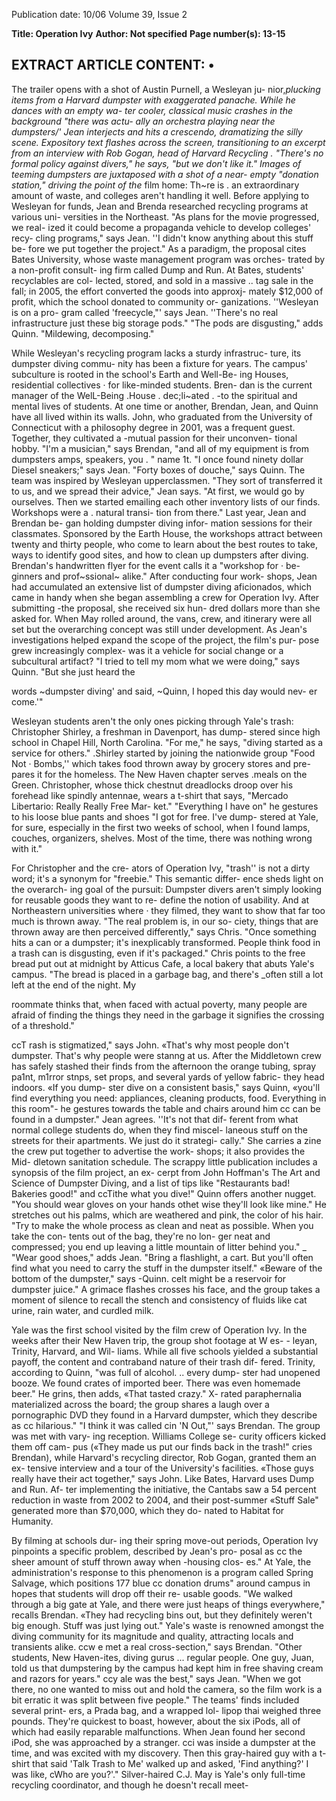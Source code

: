 Publication date: 10/06
Volume 39, Issue 2

**Title: Operation Ivy**
**Author: Not specified**
**Page number(s): 13-15**

EXTRACT ARTICLE CONTENT:
• 
-
The trailer opens with a shot 
of Austin Purnell, a Wesleyan ju-
nior,_plucking items from a Harvard 
dumpster with exaggerated panache. 
While he dances with an empty wa-
ter cooler, classical music crashes in 
the background 
"there was actu-
ally an orchestra playing near the 
dumpsters/' Jean interjects 
and 
hits a crescendo, dramatizing the 
silly scene. Expository text flashes 
across the screen, transitioning to an 
excerpt from an interview with Rob 
Gogan, head of Harvard Recycling . 
"There's no formal policy against 
divers," he says, "but we don't like 
it." Images of teeming dumpsters 
are juxtaposed with a shot of a near-
empty "donation station," driving 
the point of the_ film home: Th~re is . 
an extraordinary amount of waste, 
and colleges aren't handling it well. 
Before applying to Wesleyan for 
funds, Jean and Brenda researched 
recycling programs at various uni-
versities in the Northeast. "As plans 
for the movie progressed, we real-
ized it could become a propaganda 
vehicle to develop colleges' recy-
cling programs," says Jean. ''I didn't 
know anything about this stuff be-
fore we put together the project." 
As a paradigm, the proposal 
cites Bates University, whose waste 
management program was orches-
trated by a non-profit consult-
ing firm called Dump and Run. At 
Bates, students' recyclables are col-
lected, stored, and sold in a massive 
.. 
tag sale in the fall; in 2005, the effort 
converted the goods into approxj-
mately $12,000 of profit, which the 
school donated to community or-
ganizations. ''Wesleyan is on a pro-
gram called 'freecycle,"' says Jean. 
''There's no real infrastructure just 
these big storage pods." 
"The pods are disgusting," adds 
Quinn. "Mildewing, decomposing." 


While Wesleyan's recycling 
program lacks a sturdy infrastruc-
ture, its dumpster diving commu-
nity has been a fixture for years. 
The campus' subculture is rooted 
in the school's Earth and Well-Be-
ing Houses, residential collectives · 
for like-minded students. Bren-
dan is the current manager of the 
WelL-Being .House 
. dec;li~ated . -to 
the spiritual and mental lives of 
students. At one time or another, 
Brendan, Jean, and Quinn have all 
lived within its walls. John, who 
graduated from the University of 
Connecticut with a philosophy 
degree in 2001, was a frequent 
guest. Together, they cultivated a 
-mutual passion for their unconven-
tional hobby. 
"I'm a musician," says Brendan, 
"and all of my equipment is from 
dumpsters 
amps, speakers, you 
. " 
name 1t. 
"I once found ninety dollar 
Diesel sneakers;" says Jean. 
"Forty boxes of douche," says 
Quinn. 
The team was inspired by 
Wesleyan upperclassmen. "They 
sort of transferred it to us, and we 
spread their advice," Jean says. "At 
first, we would go by ourselves. 
Then we started emailing each 
other inventory lists of our finds. 
Workshops were a . natural transi-
tion from there." 
Last year, Jean and Brendan be-
gan holding dumpster diving infor-
mation sessions for their classmates. 
Sponsored by the Earth House, the 
workshops attract between twenty 
and thirty people, who come to 
learn about the best routes to take, 
ways to identify good sites, and how 
to clean up dumpsters after diving. 
Brendan's handwritten flyer for the 
event calls it a "workshop for · be-
ginners and prof~ssional~ alike." 
After conducting four work-
shops, Jean had accumulated an 
extensive list of dumpster diving 
aficionados, which came in handy 
when she began assembling a crew 
for Operation Ivy. After submitting 
-the proposal, she received six hun-
dred dollars 
more than she asked 
for. When May rolled around, the 
vans, crew, and itinerary were all 
set but the overarching concept was 
still under development. As Jean's 
investigations helped expand the 
scope of the project, the film's pur-
pose grew increasingly complex-
was it a vehicle for social change 
or a subcultural artifact? "I tried to 
tell my mom what we were doing," 
says Quinn. "But she just heard the 


words ~dumpster diving' and said, 
~Quinn, I hoped this day would nev-
er come.'" 


Wesleyan students aren't the 
only ones picking through 
Yale's trash: Christopher Shirley, a 
freshman in Davenport, has dump-
stered since high school in Chapel 
Hill, North Carolina. "For me," he 
says, "diving started as a service for 
others." .Shirley started by joining 
the nationwide group "Food Not 
· Bombs,'' which takes food thrown 
away by grocery stores and pre-
pares it for the homeless. The New 
Haven chapter serves .meals on 
the Green. 
Christopher, 
whose 
thick 
chestnut dreadlocks droop over 
his forehead like spindly antennae, 
wears a t-shirt that says, "Mercado 
Libertario: Really Really Free Mar-
ket." "Everything I have on" 
he 
gestures to his loose blue pants and 
shoes 
"I got for free. I've dump-
stered at Yale, for sure, especially in 
the first two weeks of school, when 
I found lamps, couches, organizers, 
shelves. Most of the time, there was 
nothing wrong with it." 


For Christopher and the cre-
ators of Operation Ivy, "trash'' is 
not a dirty word; it's a synonym 
for "freebie." This semantic differ-
ence sheds light on the overarch-
ing goal of the pursuit: Dumpster 
divers aren't simply looking for 
reusable goods 
they want to re-
define the notion of usability. And 
at Northeastern universities where · 
they filmed, they want to show that 
far too much is thrown away. 
"The real problem is, in our so-
ciety, things that are thrown away 
are then perceived differently," says 
Chris. "Once something hits a can 
or a dumpster; it's inexplicably 
transformed. People think food in 
a trash can is disgusting, even if it's 
packaged." Chris points to the free 
bread put out at midnight by Atticus 
Cafe, a local bakery that abuts Yale's 
campus. "The bread is placed in a 
garbage bag, and there's _often still 
a lot left at the end of the night. My


roommate thinks that, when faced 
with actual poverty, many people 
are afraid of finding the things they 
need in the garbage it signifies the 
crossing of a threshold." 


ccT rash is stigmatized," says 
John. «That's why most people 
don't dumpster. That's why people 
were stanng at us. 
After the Middletown crew 
has safely stashed their finds from 
the afternoon the orange tubing, 
spray pa1nt, m1rror stnps, set props, 
and several yards of yellow fabric-
they head indoors. «If you dump-
ster dive on a consistent basis," says 
Quinn, «you'll find everything you 
need: appliances, cleaning products, 
food. Everything in this room"-
he gestures towards the table and 
chairs around him 
cc can be found 
in a dumpster." 
Jean agrees. ''It's not that dif-
ferent from what normal college 
students do, when they find miscel-
laneous stuff on the streets for their 
apartments. We just do it strategi-
cally." She carries a zine the crew 
put together to advertise the work-
shops; it also provides the Mid-
dletown sanitation schedule. The 
scrappy little publication includes a 
synopsis of the film project, an ex-
cerpt from John Hoffman's The Art 
and Science of Dumpster Diving, 
and a list of tips like "Restaurants 
bad! Bakeries good!" and ccTithe 
what you dive!" 
Quinn offers another nugget. 
"You should wear gloves on your 
hands othet wise they'll look like 
mine." He stretches out his palms, 
which are weathered and pink, the 
color of his hair. "Try to make the 
whole process as clean and neat as 
possible. When you take the con-
tents out of the bag, they're no lon-
ger neat and compressed; you end 
up leaving a little mountain of litter 
behind you." 
_ 
"Wear good shoes," adds Jean. 
"Bring a flashlight, a cart. But you'll 
often find what you need to carry 
the stuff in the dumpster itself." 
«Beware of the bottom of the 
dumpster," says -Quinn. celt might 
be a reservoir for dumpster juice." A 
grimace flashes crosses his face, and 
the group takes a moment of silence 
to recall the stench and consistency 
of fluids like cat urine, rain water, 
and curdled milk. 


Yale was the first school visited by 
the film crew of Operation Ivy. 
In the weeks after their New Haven 
trip, the group shot footage at W es- -
leyan, Trinity, Harvard, and Wil-
liams. While all five schools yielded 
a substantial payoff, the content and 
contraband nature of their trash dif-
fered. Trinity, according to Quinn, 
"was full of alcohol. .. every dump-
ster had unopened booze. We found 
crates of imported beer. There was 
even homemade beer." He grins, 
then adds, «That tasted crazy." X-
rated 
paraphernalia materialized 
across the board; the group shares 
a laugh over a pornographic DVD 
they found in a Harvard dumpster, 
which they describe as cc hilarious." 
"I think it was called cin 'N 
Out,"' says Brendan. 
The group was met with vary-
ing reception. Williams College se-
curity officers kicked them off cam-
pus («They made us put our finds 
back in the trash!" cries Brendan), 
while Harvard's recycling director, 
Rob Gogan, granted them an ex-
tensive interview and a tour of the 
University's facilities. 
«Those guys really have their 
act together," says John. Like Bates, 
Harvard uses Dump and Run. Af-
ter implementing the initiative, the 
Cantabs saw a 54 percent reduction 
in waste from 2002 to 2004, and their 
post-summer «Stuff Sale" generated 
more than $70,000, which they do-
nated to Habitat for Humanity. 


By filming at schools dur-
ing their spring move-out periods, 
Operation Ivy pinpoints a specific 
problem, described by Jean's pro-
posal as cc the sheer amount of stuff 
thrown away when -housing clos-
es." At Yale, the administration's 
response to this phenomenon is 
a program called Spring Salvage, 
which positions 177 blue cc donation 
drums" around campus in hopes 
that students will drop off their re-
usable goods. 
"We walked through a big gate 
at Yale, and there were just heaps of 
things everywhere," recalls Brendan. 
«They had recycling bins out, but 
they definitely weren't big enough. 
Stuff was just lying out." 
Yale's 
waste 
is 
renowned 
amongst the diving community for 
its magnitude and quality, attracting 
locals and transients alike. ccw e met 
a real cross-section," says Brendan. 
"Other students, New Haven-ites, 
diving gurus ... regular people. One 
guy, Juan, told us that dumpstering 
by the campus had kept him in free 
shaving cream and razors for years." 
ccy ale was the best," says Jean. 
"When we got there, no one wanted 
to miss out and hold the camera, 
so the film work is a bit erratic it 
was split between five people." The 
teams' finds included several print-
ers, a Prada bag, and a wrapped lol-
lipop thai weighed three pounds. 
They're quickest to boast, however, 
about the six iPods, all of which had 
easily reparable malfunctions. 
When Jean found her second 
iPod, she was approached by a 
stranger. cci was inside a dumpster 
at the time, and was excited with my 
discovery. Then this gray-haired 
guy with a t-shirt that said 'Talk 
Trash to Me' walked up and asked, 
'Find anything?' I was like, cWho 
are you?'." 
Silver-haired C.J. May is Yale's 
only full-time recycling coordinator, 
and though he doesn't recall meet-